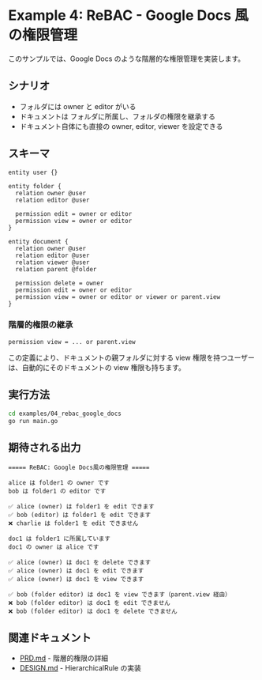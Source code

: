 # Example 4: ReBAC - Google Docs 風の権限管理

このサンプルでは、Google Docs のような階層的な権限管理を実装します。

## シナリオ

- フォルダには owner と editor がいる
- ドキュメントは フォルダに所属し、フォルダの権限を継承する
- ドキュメント自体にも直接の owner, editor, viewer を設定できる

## スキーマ

```text
entity user {}

entity folder {
  relation owner @user
  relation editor @user

  permission edit = owner or editor
  permission view = owner or editor
}

entity document {
  relation owner @user
  relation editor @user
  relation viewer @user
  relation parent @folder

  permission delete = owner
  permission edit = owner or editor
  permission view = owner or editor or viewer or parent.view
}
```

### 階層的権限の継承

`permission view = ... or parent.view`

この定義により、ドキュメントの親フォルダに対する view 権限を持つユーザーは、自動的にそのドキュメントの view 権限も持ちます。

## 実行方法

```bash
cd examples/04_rebac_google_docs
go run main.go
```

## 期待される出力

```
===== ReBAC: Google Docs風の権限管理 =====

alice は folder1 の owner です
bob は folder1 の editor です

✅ alice (owner) は folder1 を edit できます
✅ bob (editor) は folder1 を edit できます
❌ charlie は folder1 を edit できません

doc1 は folder1 に所属しています
doc1 の owner は alice です

✅ alice (owner) は doc1 を delete できます
✅ alice (owner) は doc1 を edit できます
✅ alice (owner) は doc1 を view できます

✅ bob (folder editor) は doc1 を view できます（parent.view 経由）
❌ bob (folder editor) は doc1 を edit できません
❌ bob (folder editor) は doc1 を delete できません
```

## 関連ドキュメント

- [PRD.md](../../PRD.md) - 階層的権限の詳細
- [DESIGN.md](../../DESIGN.md) - HierarchicalRule の実装
